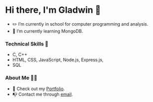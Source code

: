 # Hi there, I'm Gladwin 👋

- ✏️ I’m currently in school for computer programming and analysis.
- 🌱 I’m currently learning MongoDB.

### Technical Skills 🔬
- C, C++
- HTML, CSS, JavaScript, Node.js, Express.js,
- SQL

### About Me 👨‍💻

- 💼 Check out my <a href="https://gladwin.io">Portfolio</a>.
- 📭 Contact me through [email](mailto:gchan46@myseneca.ca).
